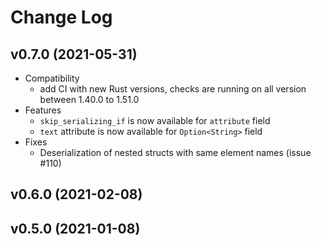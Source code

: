 # Change Log

## v0.7.0 (2021-05-31)
  - Compatibility
    - add CI with new Rust versions, checks are running on all version between 1.40.0 to 1.51.0
  - Features
    - `skip_serializing_if` is now available for `attribute` field
    - `text` attribute is now available for `Option<String>` field
  - Fixes
    - Deserialization of nested structs with same element names (issue #110)

## v0.6.0 (2021-02-08)

## v0.5.0 (2021-01-08)
